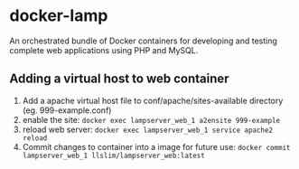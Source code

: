 # docker-lamp
An orchestrated bundle of Docker containers for developing and testing complete web applications using PHP and MySQL.

## Adding a virtual host to web container
1. Add a apache virtual host file to conf/apache/sites-available directory (eg. 999-example.conf)
2. enable the site: `docker exec lampserver_web_1 a2ensite 999-example`
3. reload web server: `docker exec lampserver_web_1 service apache2 reload`
4. Commit changes to container into a image for future use: `docker commit lampserver_web_1 llslim/lampserver_web:latest`
